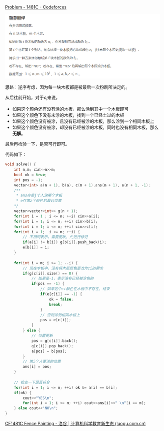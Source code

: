 [Problem - 1481C - Codeforces](https://codeforces.com/problemset/problem/1481/C)

![image-20231213205011448](C.%20Fence%20Painting.assets/image-20231213205011448.png)

思路：逆序考虑，因为每一块木板都是被最后一次粉刷所决定的。

从后往前开始，对于$c_i$来说，

- 如果这个颜色还有没有涂的木板，那么涂到其中一个木板即可
- 如果这个颜色下没有未涂的木板，找到一个已经土过的木板
- 如果这个颜色没有被涂，且没有已经被涂的木板，那么涂到一个相同木板上
- 如果这个颜色没有被涂，却没有已经被涂的木板，同时也没有相同木板，那么**无解**。

最后再检验一下，是否可行即可。

代码如下：

```cpp
void solve() {
	int n,m; cin>>n>>m;
	bool ok = true;
	int pos = -1;
	vector<int> a(n + 1), b(a), c(m + 1),ans(m + 1), e(n + 1, -1);
	/**
	 * ans存第j个人涂哪个木板
	 * e存第z个颜色的最远位置
	*/
	vector<vector<int>> g(n + 1);
	for(int i = 1 ; i <= n; ++i) cin>>a[i];
	for(int i = 1; i <= n; ++i) cin>>b[i];
	for(int i = 1; i <= m; ++i) cin>>c[i];
	for(int i = 1;  i <= n; ++i) {
		// 不相同表示，需要更改，先进行标记
		if(a[i] != b[i]) g[b[i]].push_back(i);
		e[b[i]] = i;
	}

	for(int i = m; i >= 1; --i) {
		// 现在木板中，没有将木板颜色更改为ci的需求
		if(g[c[i]].size() == 0) {
			// 如果是-1，表示没有已经被涂色的
			if(pos == -1) {
				// 如果这个ci颜色在木板中不存在，结束
				if(e[c[i]] == -1) {
					ok = false;
					break;
				}
				// 否则涂到相同木板上
				pos = e[c[i]];
			}
		} else {
			// 位置更新
			pos = g[c[i]].back();
			g[c[i]].pop_back();
			a[pos] = b[pos];
		}
		// 第i个人要涂的位置
		ans[i] = pos;
	}

	// 检查一下是否符合
	for(int i = 1; i <= n; ++i) ok &= a[i] == b[i];
	if(ok) {
		cout<<"YES\n";
		for(int i = 1; i <= m; ++i) cout<<ans[i]<<" \n"[i == m];
	} else cout<<"NO\n";
}
```



[CF1481C Fence Painting - 洛谷 | 计算机科学教育新生态 (luogu.com.cn)](https://www.luogu.com.cn/problem/solution/CF1481C)